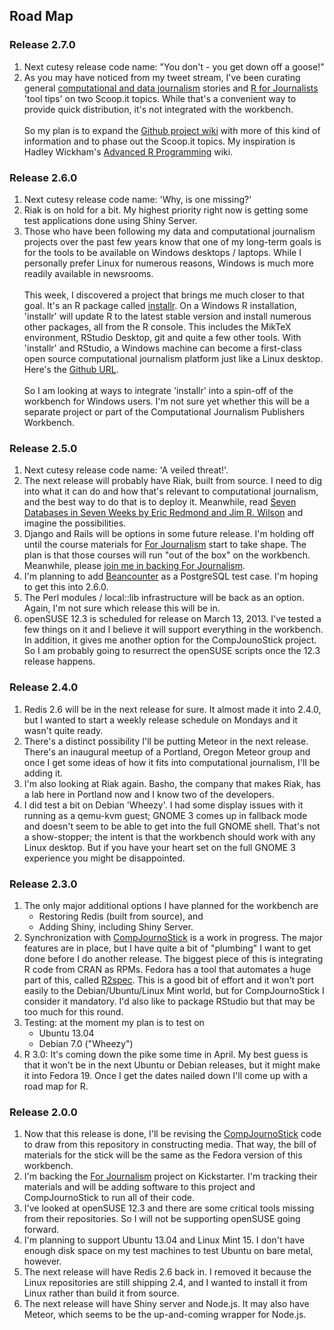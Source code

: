 ## Road Map

### Release 2.7.0
1. Next cutesy release code name: "You don't - you get down off a goose!"
1. As you may have noticed from my tweet stream, I've been curating general [computational and data journalism](http://www.scoop.it/t/computational-and-data-journalism) stories and [R for Journalists](http://www.scoop.it/t/r-for-journalists) 'tool tips' on two Scoop.it topics. While that's a convenient way to provide quick distribution, it's not integrated with the workbench.<br><br>
So my plan is to expand the [Github project wiki](https://github.com/znmeb/Computational-Journalism-Publishers-Workbench/wiki) with more of this kind of information and to phase out the Scoop.it topics. My inspiration is Hadley Wickham's [Advanced R Programming](https://github.com/hadley/devtools/wiki) wiki.

### Release 2.6.0
1. Next cutesy release code name: 'Why, is one missing?'
1. Riak is on hold for a bit. My highest priority right now is getting some test applications done using Shiny Server.
1. Those who have been following my data and computational journalism projects over the past few years know that one of my long-term goals is for the tools to be available on Windows desktops / laptops. While I personally prefer Linux for numerous reasons, Windows is much more readily available in newsrooms.<br><br>
This week, I discovered a project that brings me much closer to that goal. It's an R package called [installr](http://cran.r-project.org/web/packages/installr/index.html). On a Windows R installation, 'installr' will update R to the latest stable version and install numerous other packages, all from the R console. This includes the MikTeX environment, RStudio Desktop, git and quite a few other tools. With 'installr' and RStudio, a Windows machine can become a first-class open source computational journalism platform just like a Linux desktop. Here's the [Github URL](https://github.com/talgalili/installr).<br><br>
So I am looking at ways to integrate 'installr' into a spin-off of the workbench for Windows users. I'm not sure yet whether this will be a separate project or part of the Computational Journalism Publishers Workbench.

### Release 2.5.0
1. Next cutesy release code name: 'A veiled threat!'.
1. The next release will probably have Riak, built from source. I need to dig into what it can do and how that's relevant to computational journalism, and the best way to do that is to deploy it. Meanwhile, read [Seven Databases in Seven Weeks by Eric Redmond and Jim R. Wilson](http://j.mp/Xycr5A) and imagine the possibilities.
1. Django and Rails will be options in some future release. I'm holding off until the course materials for [For Journalism](http://kck.st/10XiAfn) start to take shape. The plan is that those courses will run "out of the box" on the workbench. Meanwhile, please [join me in backing For Journalism](http://kck.st/10XiAfn).
1. I'm planning to add [Beancounter](http://search.cpan.org/~edd/beancounter_0.8.10/) as a PostgreSQL test case. I'm hoping to get this into 2.6.0.
1. The Perl modules / local::lib infrastructure will be back as an option. Again, I'm not sure which release this will be in.
1. openSUSE 12.3 is scheduled for release on March 13, 2013. I've tested a few things on it and I believe it will support everything in the workbench. In addition, it gives me another option for the CompJounoStick project. So I am probably going to resurrect the openSUSE scripts once the 12.3 release happens.

### Release 2.4.0
1. Redis 2.6 will be in the next release for sure. It almost made it into 2.4.0, but I wanted to start a weekly release schedule on Mondays and it wasn't quite ready.
1. There's a distinct possibility I'll be putting Meteor in the next release. There's an inaugural meetup of a Portland, Oregon Meteor group and once I get some ideas of how it fits into computational journalism, I'll be adding it.
1. I'm also looking at Riak again. Basho, the company that makes Riak, has a lab here in Portland now and I know two of the developers.
1. I did test a bit on Debian 'Wheezy'. I had some display issues with it running as a qemu-kvm guest; GNOME 3 comes up in fallback mode and doesn't seem to be able to get into the full GNOME shell. That's not a show-stopper; the intent is that the workbench should work with any Linux desktop. But if you have your heart set on the full GNOME 3 experience you might be disappointed.

### Release 2.3.0
1. The only major additional options I have planned for the workbench are
	* Restoring Redis (built from source), and 
	* Adding Shiny, including Shiny Server.
1. Synchronization with [CompJournoStick](https://github.com/znmeb/CompJournoStick) is a work in progress. The major features are in place, but I have quite a bit of "plumbing" I want to get done before I do another release. The biggest piece of this is integrating R code from CRAN as RPMs. Fedora has a tool that automates a huge part of this, called [R2spec](https://fedoraproject.org/wiki/Packaging:R). This is a good bit of effort and it won't port easily to the Debian/Ubuntu/Linux Mint world, but for CompJournoStick I consider it mandatory. I'd also like to package RStudio but that may be too much for this round.
1. Testing: at the moment my plan is to test on
	* Ubuntu 13.04
	* Debian 7.0 ("Wheezy")
1. R 3.0: It's coming down the pike some time in April. My best guess is that it won't be in the next Ubuntu or Debian releases, but it might make it into Fedora 19. Once I get the dates nailed down I'll come up with a road map for R.

### Release 2.0.0
1. Now that this release is done, I'll be revising the [CompJournoStick](https://github.com/znmeb/CompJournoStick) code to draw from this repository in constructing media. That way, the bill of materials for the stick will be the same as the Fedora version of this workbench.
1. I'm backing the [For Journalism](http://www.kickstarter.com/projects/gotoplanb/for-journalism) project on Kickstarter. I'm tracking their materials and will be adding software to this project and CompJournoStick to run all of their code.
1. I've looked at openSUSE 12.3 and there are some critical tools missing from their repositories. So I will not be supporting openSUSE going forward.
1. I'm planning to support Ubuntu 13.04 and Linux Mint 15. I don't have enough disk space on my test machines to test Ubuntu on bare metal, however.
1. The next release will have Redis 2.6 back in. I removed it because the Linux repositories are still shipping 2.4, and I wanted to install it from Linux rather than build it from source.
1. The next release will have Shiny server and Node.js. It may also have Meteor, which seems to be the up-and-coming wrapper for Node.js.
